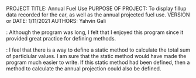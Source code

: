 PROJECT TITLE: Annual Fuel Use
PURPOSE OF PROJECT: To display fillup data recorded for the car, as well as the annual projected fuel use.
VERSION or DATE: 1/11/2021
AUTHORS: Yahvin Gali

<pros>: Although the program was long, I felt that I enjoyed this program since it provided great practice for defining methods. 
	
<cons>: I feel that there is a way to define a static method to calculate the total sum of particiular values. I am sure that the static method would have made the program much easier to write. If this static method had been defined, then a method to calculate the annual projection could also be defined.
